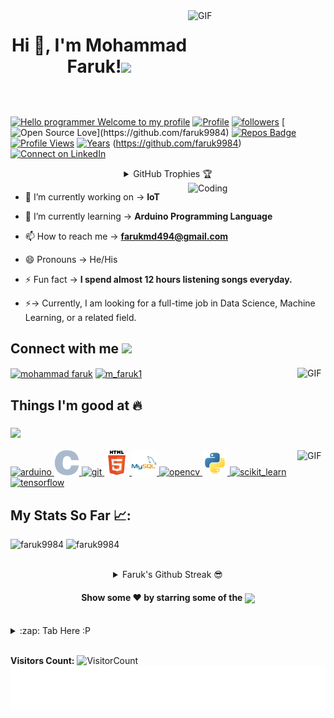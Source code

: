 
<img align="right" alt="GIF"  width="220px" height="170px" src="https://user-images.githubusercontent.com/40043055/105607425-d565e800-5dc8-11eb-9050-484c87a5da46.gif" />

<h1 align="center">Hi 👋, I'm Mohammad Faruk!<img src="https://user-images.githubusercontent.com/40043055/105588839-d3e1f300-5dbb-11eb-99a7-335c40c8be35.gif" width="65px"></h1>

<!-- <h3 align="center"> A passionate Data Scientist from Bangladesh.</h3><br>--> 

[![Hello programmer Welcome to my profile](https://img.shields.io/badge/Hello,Programmer!-Welcome<3-orange.svg?style=flat&logo=github)](https://github.com/faruk9984) [![Profile](https://Visitor-badge.glitch.me/badge?page_id=faruk9984.profileviews-badge)](https://github.com/faruk9984) [![followers](https://img.shields.io/github/followers/faruk9984?style=social)](https://github.com/faruk9984?tab=followers) [![Open Source Love](https://badges.frapsoft.com/os/v2/open-source.svg?:heart:)](https://github.com/faruk9984) [![Repos Badge](https://badges.pufler.dev/repos/faruk9984)](https://badges.pufler.dev/repos/faruk9984?tab=repositories) [![Profile Views](https://komarev.com/ghpvc/?username=faruk9984&label=Profile%20views&color=0e75b6&style=flat)](https://github.com/faruk9984) [![Years](https://badges.pufler.dev/years/faruk9984)](https://github.com/faruk9984) (https://github.com/faruk9984) [![Connect on LinkedIn](https://img.shields.io/badge/--linkedin?label=LinkedIn&logo=LinkedIn&style=social)](https://www.linkedin.com/in/mohammad-faruk-219570154/)
<br>


<!--- 
<h1 align="center">Hi 👋, I'm Mohammad Faruk!</h1>
 <img src="Coding _Monochromatic.svg" alt="Illustration" width="100" align="right" height="100" />
 <a href="#"><img width="100" align="left" height="100" src="https://i.imgur.com/iXuL1HG.png" /></a>
--->
<!--- 
<p align="left"> <img src="https://komarev.com/ghpvc/?username=faruk9984&label=Profile%20views&color=0e75b6&style=flat" alt="faruk9984" /> </p> 
--->
<!--- 
<p align="left">
 <img src="https://badges.pufler.dev/visits/faruk9984/faruk9984"/>
 <img src="https://badges.pufler.dev/years/faruk9984"/>
 <img src="https://badges.pufler.dev/repos/faruk9984"/>
 <img src="https://badges.pufler.dev/commits/monthly/faruk9984"/>
</p>
--->
<details align="center">
  <summary>GitHub Trophies 🏆</summary>
<p align="center">
  <a href="https://github.com/ryo-ma/github-profile-trophy" target="_blank">
    <img src="https://github-profile-trophy.vercel.app/?username=faruk9984&theme=gruvbox&layout=compact&title_color=00FF00"/>
  </a>
</p>
</details>
<!--- 
<p align="left"> <a href="https://github.com/ryo-ma/github-profile-trophy"><img src="https://github-profile-trophy.vercel.app/?username=faruk9984" alt="faruk9984" /></a> </p>
--->
<img align="right" alt="Coding" width="220" src="https://user-images.githubusercontent.com/40043055/105578082-ea7e4f00-5da7-11eb-9585-4252f392e69f.gif">
 
 
 
- 🔭 I’m currently working on -> **IoT**
- 🌱 I’m currently learning -> **Arduino Programming Language**
- 📫 How to reach me -> **farukmd494@gmail.com**
- 😄 Pronouns -> He/His
- ⚡ Fun fact -> **I spend almost 12 hours listening songs everyday.**

- ⚡->  Currently, I am looking for a full-time job in Data Science, Machine Learning, or a related field.

<h2 align="left">Connect with me <img src="https://media.giphy.com/media/mGcNjsfWAjY5AEZNw6/giphy.gif" width="50"></h2>
<img align="right" alt="GIF"  width="45px" src="https://user-images.githubusercontent.com/40043055/105606442-b7e24f80-5dc3-11eb-97df-3ee599a0109c.gif" />
<p align="left">
<a href="https://fb.com/mohammad faruk" target="blank"><img align="center" src="https://cdn.jsdelivr.net/npm/simple-icons@3.0.1/icons/facebook.svg" alt="mohammad faruk" height="30" width="40" /></a>
<a href="https://instagram.com/m_faruk1" target="blank"><img align="center" src="https://cdn.jsdelivr.net/npm/simple-icons@3.0.1/icons/instagram.svg" alt="m_faruk1" height="30" width="40" /></a>
</p>
 
 <h2> Things I'm good at 🔥 </h2>
 
 <h3><img height="30" src="https://img.shields.io/badge/Languages and tools- 📚-green.svg?&style=for-the-badge&logo=KushalDas&logoColor=blue" /></h3>
 
<img align="right" alt="GIF"  width="45px" src="https://user-images.githubusercontent.com/40043055/105606101-8bc5cf00-5dc1-11eb-8c55-93fc36f67d74.gif" />
 <!--- 
<h3 align="left">Languages and Tools <img src="https://media.giphy.com/media/WUlplcMpOCEmTGBtBW/giphy.gif" width="30"></h3>
--->
<p align="left"> <a href="https://www.arduino.cc/" target="_blank"> <img src="https://cdn.worldvectorlogo.com/logos/arduino-1.svg" alt="arduino" width="40" height="40"/> </a> <a href="https://www.cprogramming.com/" target="_blank"> <img src="https://raw.githubusercontent.com/devicons/devicon/master/icons/c/c-original.svg" alt="c" width="40" height="40"/> </a> <a href="https://git-scm.com/" target="_blank"> <img src="https://www.vectorlogo.zone/logos/git-scm/git-scm-icon.svg" alt="git" width="40" height="40"/> </a> <a href="https://www.w3.org/html/" target="_blank"> <img src="https://raw.githubusercontent.com/devicons/devicon/master/icons/html5/html5-original-wordmark.svg" alt="html5" width="40" height="40"/> </a> <a href="https://www.mysql.com/" target="_blank"> <img src="https://raw.githubusercontent.com/devicons/devicon/master/icons/mysql/mysql-original-wordmark.svg" alt="mysql" width="40" height="40"/> </a> <a href="https://opencv.org/" target="_blank"> <img src="https://www.vectorlogo.zone/logos/opencv/opencv-icon.svg" alt="opencv" width="40" height="40"/> </a> <a href="https://www.python.org" target="_blank"> <img src="https://raw.githubusercontent.com/devicons/devicon/master/icons/python/python-original.svg" alt="python" width="40" height="40"/> </a> <a href="https://scikit-learn.org/" target="_blank"> <img src="https://upload.wikimedia.org/wikipedia/commons/0/05/Scikit_learn_logo_small.svg" alt="scikit_learn" width="40" height="40"/> </a> <a href="https://www.tensorflow.org" target="_blank"> <img src="https://www.vectorlogo.zone/logos/tensorflow/tensorflow-icon.svg" alt="tensorflow" width="40" height="40"/> </a> </p>
 
<h2>My Stats So Far 📈:</h2>
 <p align="left">
<img src="https://github-readme-stats.vercel.app/api?username=faruk9984&show_icons=true&title_color=ffffff&icon_color=bb2acf&text_color=daf7dc&bg_color=151515&locale=en" alt="faruk9984" />
<img src="https://github-readme-stats.vercel.app/api/top-langs/?username=faruk9984&layout=compact&theme=material-palenight" alt="faruk9984"/>
</p>
<br>
<details align="center">
  <summary>Faruk's Github Streak 😎</summary>
<p align="center">
  <a href="https://github.com/ryo-ma/github-profile-trophy" target="_blank">
    <img src="https://github-readme-streak-stats.herokuapp.com/?user=faruk9984&show_icons=true&locale=en&layout=compact&theme=radical&line_height=0"/>
  </a>
</p>
</details>

<!--- 
  if you have forked this to use on your profile, 
  Change the `github-readme-stats.anuraghazra1.vercel.app` to `github-readme-stats.vercel.app` 
--->


<h4 align="center">Show some ❤️ by starring some of the <a href='https://github.com/faruk9984?tab=repositories'><img align='center'  height="22" src="https://img.shields.io/badge/Repositories!😊-purple.svg?&style=for-the-badge&logo=KushalDas&logoColor=blue" /></a></h4>
<br>
<details>
  <summary>:zap: Tab Here :P</summary>
<p align="center"><img src="https://user-images.githubusercontent.com/40043055/105609130-66d95800-5dd1-11eb-8ead-076b65a8e897.gif" width="100"></p> <br>
</details>  
 <br> 
 
**Visitors Count:**
![VisitorCount](https://profile-counter.glitch.me/{faruk9984}/count.svg)
<img align='center'  height="70" alt="Thanks" width="100%" src="https://github.com/faruk9984/faruk9984/blob/main/marquee.svg"/> 
